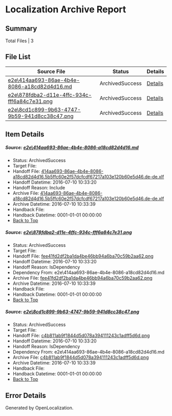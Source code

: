 # <a name='report-top'></a> Localization Archive Report

## Summary
 Total Files | 3

## File List
 Source File | Status | Details 
 ----------- | ------ | ------- 
 [e2e\414aa693-86ae-4b4e-8086-a18cd82d4d16.md](https://github.com/OpenLocalizationTestOrg/oltest/blob/d992c72eabe1147d440318c8051d61999705c298/e2e/414aa693-86ae-4b4e-8086-a18cd82d4d16.md) | ArchivedSuccess | [Details](#793e22d5c5051626da0f3f77dba718fa071aa7d21)
 [e2e\878fdba2-d11e-4ffc-934c-fff6a84c7e31.png](https://github.com/OpenLocalizationTestOrg/oltest/blob/d992c72eabe1147d440318c8051d61999705c298/e2e/878fdba2-d11e-4ffc-934c-fff6a84c7e31.png) | ArchivedSuccess | [Details](#fee41fd2df2ba1da4be46bb94a6ba70c59b2aa622)
 [e2e\8cd1c899-9b63-4747-9b59-941d8cc38c47.png](https://github.com/OpenLocalizationTestOrg/oltest/blob/d992c72eabe1147d440318c8051d61999705c298/e2e/8cd1c899-9b63-4747-9b59-941d8cc38c47.png) | ArchivedSuccess | [Details](#c4b811ab9f1844d5d078a394111243c1adff5d6d3)

## Item Details
##### <a name='793e22d5c5051626da0f3f77dba718fa071aa7d21'></a> Source: [e2e\414aa693-86ae-4b4e-8086-a18cd82d4d16.md](https://github.com/OpenLocalizationTestOrg/oltest/blob/d992c72eabe1147d440318c8051d61999705c298/e2e/414aa693-86ae-4b4e-8086-a18cd82d4d16.md)
* Status: ArchivedSuccess
* Target File: 
* Handoff File: [414aa693-86ae-4b4e-8086-a18cd82d4d16.5b5ffc60e2f57dcfcdf67217a103e120b60e5d46.de-de.xlf](https://github.com/OpenLocalizationTestOrg/olhandoff-e2e/blob/548035b500e0e00998c36f64392bb8c592efd877/ol-handoff/OpenLocalizationTestOrg/oltest-dede-fly/ci/ht/414aa693-86ae-4b4e-8086-a18cd82d4d16.5b5ffc60e2f57dcfcdf67217a103e120b60e5d46.de-de.xlf)
* Handoff Datetime: 2016-07-10 10:33:20
* Handoff Reason: Include
* Archive File: [414aa693-86ae-4b4e-8086-a18cd82d4d16.5b5ffc60e2f57dcfcdf67217a103e120b60e5d46.de-de.xlf](https://github.com/OpenLocalizationTestOrg/olhandoff-e2e/blob/501beebd187dd109ba590c45ca5230224dca5cc1/ol-archive/OpenLocalizationTestOrg/oltest-dede-fly/ci/ht/414aa693-86ae-4b4e-8086-a18cd82d4d16.5b5ffc60e2f57dcfcdf67217a103e120b60e5d46.de-de.xlf)
* Archive Datetime: 2016-07-10 10:33:39
* Handback File: 
* Handback Datetime: 0001-01-01 00:00:00
* [Back to Top](#report-top)

##### <a name='fee41fd2df2ba1da4be46bb94a6ba70c59b2aa622'></a> Source: [e2e\878fdba2-d11e-4ffc-934c-fff6a84c7e31.png](https://github.com/OpenLocalizationTestOrg/oltest/blob/d992c72eabe1147d440318c8051d61999705c298/e2e/878fdba2-d11e-4ffc-934c-fff6a84c7e31.png)
* Status: ArchivedSuccess
* Target File: 
* Handoff File: [fee41fd2df2ba1da4be46bb94a6ba70c59b2aa62.png](https://github.com/OpenLocalizationTestOrg/olhandoff-e2e/blob/548035b500e0e00998c36f64392bb8c592efd877/ol-handoff/OpenLocalizationTestOrg/oltest-dede-fly/ci/ht/fee41fd2df2ba1da4be46bb94a6ba70c59b2aa62.png)
* Handoff Datetime: 2016-07-10 10:33:20
* Handoff Reason: IsDependency
* Dependency From: e2e\414aa693-86ae-4b4e-8086-a18cd82d4d16.md
* Archive File: [fee41fd2df2ba1da4be46bb94a6ba70c59b2aa62.png](https://github.com/OpenLocalizationTestOrg/olhandoff-e2e/blob/501beebd187dd109ba590c45ca5230224dca5cc1/ol-archive/OpenLocalizationTestOrg/oltest-dede-fly/ci/ht/fee41fd2df2ba1da4be46bb94a6ba70c59b2aa62.png)
* Archive Datetime: 2016-07-10 10:33:39
* Handback File: 
* Handback Datetime: 0001-01-01 00:00:00
* [Back to Top](#report-top)

##### <a name='c4b811ab9f1844d5d078a394111243c1adff5d6d3'></a> Source: [e2e\8cd1c899-9b63-4747-9b59-941d8cc38c47.png](https://github.com/OpenLocalizationTestOrg/oltest/blob/d992c72eabe1147d440318c8051d61999705c298/e2e/8cd1c899-9b63-4747-9b59-941d8cc38c47.png)
* Status: ArchivedSuccess
* Target File: 
* Handoff File: [c4b811ab9f1844d5d078a394111243c1adff5d6d.png](https://github.com/OpenLocalizationTestOrg/olhandoff-e2e/blob/548035b500e0e00998c36f64392bb8c592efd877/ol-handoff/OpenLocalizationTestOrg/oltest-dede-fly/ci/ht/c4b811ab9f1844d5d078a394111243c1adff5d6d.png)
* Handoff Datetime: 2016-07-10 10:33:20
* Handoff Reason: IsDependency
* Dependency From: e2e\414aa693-86ae-4b4e-8086-a18cd82d4d16.md
* Archive File: [c4b811ab9f1844d5d078a394111243c1adff5d6d.png](https://github.com/OpenLocalizationTestOrg/olhandoff-e2e/blob/501beebd187dd109ba590c45ca5230224dca5cc1/ol-archive/OpenLocalizationTestOrg/oltest-dede-fly/ci/ht/c4b811ab9f1844d5d078a394111243c1adff5d6d.png)
* Archive Datetime: 2016-07-10 10:33:39
* Handback File: 
* Handback Datetime: 0001-01-01 00:00:00
* [Back to Top](#report-top)


## Error Details

Generated by OpenLocalization.
